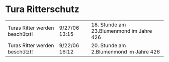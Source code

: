 # Tura Ritterschutz

|                                |               |                                          |
|--------------------------------|---------------|------------------------------------------|
| Turas Ritter werden beschützt! | 9/27/06 13:15 | 18. Stunde am 23.Blumenmond im Jahre 426 |
| Turas Ritter werden beschützt! | 9/22/06 16:12 | 20. Stunde am 2.Blumenmond im Jahre 426  |
